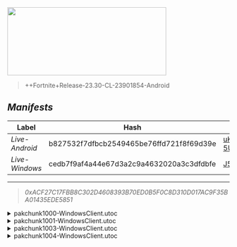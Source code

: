 <div style="pointer-events: none">
  <img style="pointer-events: none" src="https://raw.githubusercontent.com/Tectors/Archive/master/.github/source/dependents/gen.23.50.svg" width="360" height="155">
<div>

 >  
  
  > ++Fortnite+Release-23.30-CL-23901854-Android

## *Manifests*
| Label | Hash | Route |
| - | - | - |
| *Live-Android* | b827532f7dfbcb2549465be76ffd721f8f69d39e | [uKzp1-tfrZmj2R9-5U6D0J3Ywpzg5A](https://github.com/Tectors/Archive/blob/master/manifests/uKzp1-tfrZmj2R9-5U6D0J3Ywpzg5A.manifest) |
| *Live-Windows* | cedb7f9af4a44e67d3a2c9a4632020a3c3dfdbfe | [J5azCyfV2jn3eZtiw0aqsyZiwQJsZg](https://github.com/Tectors/Archive/blob/master/manifests/J5azCyfV2jn3eZtiw0aqsyZiwQJsZg.manifest) |

---

> *0xACF27C17FBB8C302D4608393B70ED0B5F0C8D310D017AC9F35BA01435EDE5851*

<details>
  <summary>pakchunk1000-WindowsClient.utoc</summary>

 > 
    0xB56CF12B02840F323446C4069761AF395A99C313923A265A0909322B5844FA50

  <img src="https://raw.githubusercontent.com/Tectors/Archive/master/.github/source/dependents/referred/Spray_Inspire_Tournament.svg" width="100"> <img src="https://raw.githubusercontent.com/Tectors/Archive/master/.github/source/dependents/referred/Spray_Inspire_Quest.svg" width="100"> <img src="https://raw.githubusercontent.com/Tectors/Archive/master/.github/source/dependents/referred/Pickaxe_InspireSpell.svg" width="100"> <img src="https://raw.githubusercontent.com/Tectors/Archive/master/.github/source/dependents/referred/EID_InspireSpell.svg" width="100"> <img src="https://raw.githubusercontent.com/Tectors/Archive/master/.github/source/dependents/referred/Character_InspireSpell.svg" width="100"> <img src="https://raw.githubusercontent.com/Tectors/Archive/master/.github/source/dependents/referred/Backpack_Inspire.svg" width="100"> 
</details>

<details>
  <summary>pakchunk1001-WindowsClient.utoc</summary>

 > 
    0x9E3B0E3DCB3A944142AEE87F6237C74DD72850946D221DA19F31F07640184050

  <img src="https://raw.githubusercontent.com/Tectors/Archive/master/.github/source/dependents/referred/EID_Viral.svg" width="100"> 
</details>

<details>
  <summary>pakchunk1003-WindowsClient.utoc</summary>

 > 
    0x64C18E6236A52D9C379B8C050E2F79F565BABE56C80100EA7274558329447A3E

  </details>

<details>
  <summary>pakchunk1004-WindowsClient.utoc</summary>

 > 
    0x2B144F6D7A83DF2B702CB6D931B6669FE1BE823C0E5258E0FFB1CF8E3F313F4A

  <img src="https://raw.githubusercontent.com/Tectors/Archive/master/.github/source/dependents/referred/Spray_OceanBreeze.svg" width="100"> <img src="https://raw.githubusercontent.com/Tectors/Archive/master/.github/source/dependents/referred/Pickaxe_OceanBreeze.svg" width="100"> <img src="https://raw.githubusercontent.com/Tectors/Archive/master/.github/source/dependents/referred/Emoji_S23_OceanBreeze_Smile.svg" width="100"> <img src="https://raw.githubusercontent.com/Tectors/Archive/master/.github/source/dependents/referred/Emoji_S23_OceanBreeze_Hello.svg" width="100"> <img src="https://raw.githubusercontent.com/Tectors/Archive/master/.github/source/dependents/referred/EID_OceanBreeze.svg" width="100"> <img src="https://raw.githubusercontent.com/Tectors/Archive/master/.github/source/dependents/referred/Character_OceanBreeze.svg" width="100"> <img src="https://raw.githubusercontent.com/Tectors/Archive/master/.github/source/dependents/referred/Backpack_OceanBreeze.svg" width="100"> 
</details>

